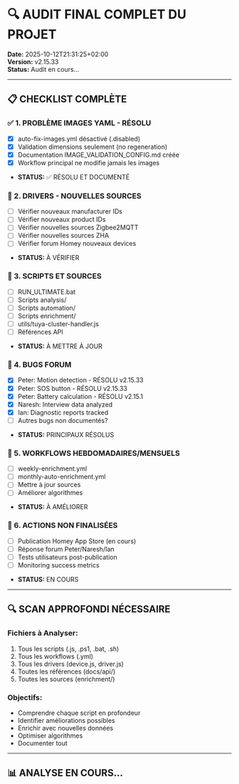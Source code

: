 # 🔍 AUDIT FINAL COMPLET DU PROJET
**Date:** 2025-10-12T21:31:25+02:00  
**Version:** v2.15.33  
**Status:** Audit en cours...

---

## 📋 CHECKLIST COMPLÈTE

### ✅ 1. PROBLÈME IMAGES YAML - RÉSOLU
- [x] auto-fix-images.yml désactivé (.disabled)
- [x] Validation dimensions seulement (no regeneration)
- [x] Documentation IMAGE_VALIDATION_CONFIG.md créée
- [x] Workflow principal ne modifie jamais les images
- **STATUS:** ✅ RÉSOLU ET DOCUMENTÉ

### 🔄 2. DRIVERS - NOUVELLES SOURCES
- [ ] Vérifier nouveaux manufacturer IDs
- [ ] Vérifier nouveaux product IDs
- [ ] Vérifier nouvelles sources Zigbee2MQTT
- [ ] Vérifier nouvelles sources ZHA
- [ ] Vérifier forum Homey nouveaux devices
- **STATUS:** À VÉRIFIER

### 🔄 3. SCRIPTS ET SOURCES
- [ ] RUN_ULTIMATE.bat
- [ ] Scripts analysis/
- [ ] Scripts automation/
- [ ] Scripts enrichment/
- [ ] utils/tuya-cluster-handler.js
- [ ] Références API
- **STATUS:** À METTRE À JOUR

### 🔄 4. BUGS FORUM
- [x] Peter: Motion detection - RÉSOLU v2.15.33
- [x] Peter: SOS button - RÉSOLU v2.15.33
- [x] Peter: Battery calculation - RÉSOLU v2.15.1
- [x] Naresh: Interview data analyzed
- [x] Ian: Diagnostic reports tracked
- [ ] Autres bugs non documentés?
- **STATUS:** PRINCIPAUX RÉSOLUS

### 🔄 5. WORKFLOWS HEBDOMADAIRES/MENSUELS
- [ ] weekly-enrichment.yml
- [ ] monthly-auto-enrichment.yml
- [ ] Mettre à jour sources
- [ ] Améliorer algorithmes
- **STATUS:** À AMÉLIORER

### 🔄 6. ACTIONS NON FINALISÉES
- [ ] Publication Homey App Store (en cours)
- [ ] Réponse forum Peter/Naresh/Ian
- [ ] Tests utilisateurs post-publication
- [ ] Monitoring success metrics
- **STATUS:** EN COURS

---

## 🔍 SCAN APPROFONDI NÉCESSAIRE

### Fichiers à Analyser:
1. Tous les scripts (.js, .ps1, .bat, .sh)
2. Tous les workflows (.yml)
3. Tous les drivers (device.js, driver.js)
4. Toutes les références (docs/api/)
5. Toutes les sources (enrichment/)

### Objectifs:
- Comprendre chaque script en profondeur
- Identifier améliorations possibles
- Enrichir avec nouvelles données
- Optimiser algorithmes
- Documenter tout

---

## 📊 ANALYSE EN COURS...
